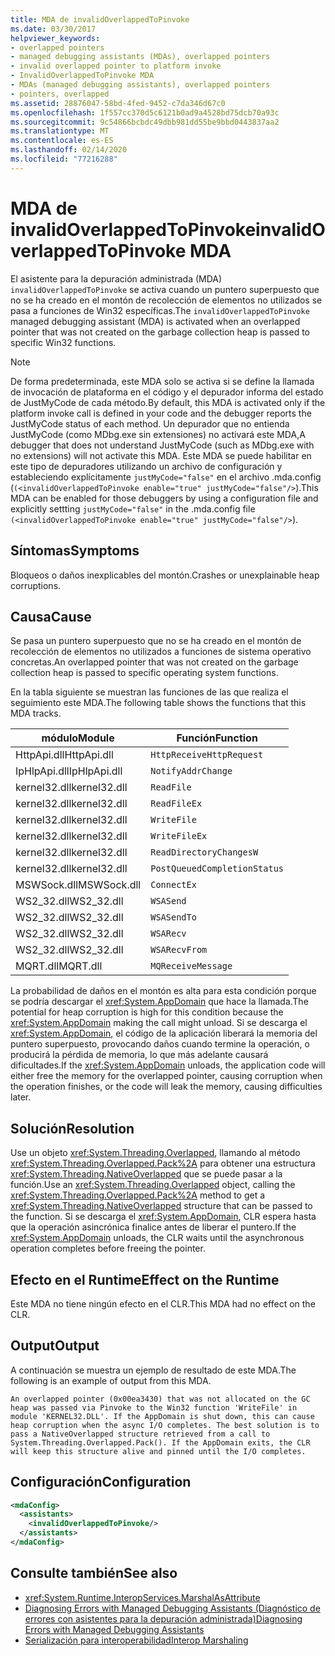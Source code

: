 ```yaml
---
title: MDA de invalidOverlappedToPinvoke
ms.date: 03/30/2017
helpviewer_keywords:
- overlapped pointers
- managed debugging assistants (MDAs), overlapped pointers
- invalid overlapped pointer to platform invoke
- InvalidOverlappedToPinvoke MDA
- MDAs (managed debugging assistants), overlapped pointers
- pointers, overlapped
ms.assetid: 28876047-58bd-4fed-9452-c7da346d67c0
ms.openlocfilehash: 1f557cc370d5c6121b0ad9a4528bd75dcb70a93c
ms.sourcegitcommit: 9c54866bcbdc49dbb981dd55be9bbd0443837aa2
ms.translationtype: MT
ms.contentlocale: es-ES
ms.lasthandoff: 02/14/2020
ms.locfileid: "77216288"
---
```

# <a name="invalidoverlappedtopinvoke-mda"></a><span data-ttu-id="5786b-102">MDA de invalidOverlappedToPinvoke</span><span class="sxs-lookup"><span data-stu-id="5786b-102">invalidOverlappedToPinvoke MDA</span></span>
<span data-ttu-id="5786b-103">El asistente para la depuración administrada (MDA) `invalidOverlappedToPinvoke` se activa cuando un puntero superpuesto que no se ha creado en el montón de recolección de elementos no utilizados se pasa a funciones de Win32 específicas.</span><span class="sxs-lookup"><span data-stu-id="5786b-103">The `invalidOverlappedToPinvoke` managed debugging assistant (MDA) is activated when an overlapped pointer that was not created on the garbage collection heap is passed to specific Win32 functions.</span></span>  
  
> [!NOTE]
> <span data-ttu-id="5786b-104">De forma predeterminada, este MDA solo se activa si se define la llamada de invocación de plataforma en el código y el depurador informa del estado de JustMyCode de cada método.</span><span class="sxs-lookup"><span data-stu-id="5786b-104">By default, this MDA is activated only if the platform invoke call is defined in your code and the debugger reports the JustMyCode status of each method.</span></span> <span data-ttu-id="5786b-105">Un depurador que no entienda JustMyCode (como MDbg.exe sin extensiones) no activará este MDA,</span><span class="sxs-lookup"><span data-stu-id="5786b-105">A debugger that does not understand JustMyCode (such as MDbg.exe with no extensions) will not activate this MDA.</span></span> <span data-ttu-id="5786b-106">Este MDA se puede habilitar en este tipo de depuradores utilizando un archivo de configuración y estableciendo explícitamente `justMyCode="false"` en el archivo .mda.config (`(<invalidOverlappedToPinvoke enable="true" justMyCode="false"/>`).</span><span class="sxs-lookup"><span data-stu-id="5786b-106">This MDA can be enabled for those debuggers by using a configuration file and explicitly settting `justMyCode="false"` in the .mda.config file `(<invalidOverlappedToPinvoke enable="true" justMyCode="false"/>`).</span></span>  
  
## <a name="symptoms"></a><span data-ttu-id="5786b-107">Síntomas</span><span class="sxs-lookup"><span data-stu-id="5786b-107">Symptoms</span></span>  
 <span data-ttu-id="5786b-108">Bloqueos o daños inexplicables del montón.</span><span class="sxs-lookup"><span data-stu-id="5786b-108">Crashes or unexplainable heap corruptions.</span></span>  
  
## <a name="cause"></a><span data-ttu-id="5786b-109">Causa</span><span class="sxs-lookup"><span data-stu-id="5786b-109">Cause</span></span>  
 <span data-ttu-id="5786b-110">Se pasa un puntero superpuesto que no se ha creado en el montón de recolección de elementos no utilizados a funciones de sistema operativo concretas.</span><span class="sxs-lookup"><span data-stu-id="5786b-110">An overlapped pointer that was not created on the garbage collection heap is passed to specific operating system functions.</span></span>  
  
 <span data-ttu-id="5786b-111">En la tabla siguiente se muestran las funciones de las que realiza el seguimiento este MDA.</span><span class="sxs-lookup"><span data-stu-id="5786b-111">The following table shows the functions that this MDA tracks.</span></span>  
  
|<span data-ttu-id="5786b-112">módulo</span><span class="sxs-lookup"><span data-stu-id="5786b-112">Module</span></span>|<span data-ttu-id="5786b-113">Función</span><span class="sxs-lookup"><span data-stu-id="5786b-113">Function</span></span>|  
|------------|--------------|  
|<span data-ttu-id="5786b-114">HttpApi.dll</span><span class="sxs-lookup"><span data-stu-id="5786b-114">HttpApi.dll</span></span>|`HttpReceiveHttpRequest`|  
|<span data-ttu-id="5786b-115">IpHlpApi.dll</span><span class="sxs-lookup"><span data-stu-id="5786b-115">IpHlpApi.dll</span></span>|`NotifyAddrChange`|  
|<span data-ttu-id="5786b-116">kernel32.dll</span><span class="sxs-lookup"><span data-stu-id="5786b-116">kernel32.dll</span></span>|`ReadFile`|  
|<span data-ttu-id="5786b-117">kernel32.dll</span><span class="sxs-lookup"><span data-stu-id="5786b-117">kernel32.dll</span></span>|`ReadFileEx`|  
|<span data-ttu-id="5786b-118">kernel32.dll</span><span class="sxs-lookup"><span data-stu-id="5786b-118">kernel32.dll</span></span>|`WriteFile`|  
|<span data-ttu-id="5786b-119">kernel32.dll</span><span class="sxs-lookup"><span data-stu-id="5786b-119">kernel32.dll</span></span>|`WriteFileEx`|  
|<span data-ttu-id="5786b-120">kernel32.dll</span><span class="sxs-lookup"><span data-stu-id="5786b-120">kernel32.dll</span></span>|`ReadDirectoryChangesW`|  
|<span data-ttu-id="5786b-121">kernel32.dll</span><span class="sxs-lookup"><span data-stu-id="5786b-121">kernel32.dll</span></span>|`PostQueuedCompletionStatus`|  
|<span data-ttu-id="5786b-122">MSWSock.dll</span><span class="sxs-lookup"><span data-stu-id="5786b-122">MSWSock.dll</span></span>|`ConnectEx`|  
|<span data-ttu-id="5786b-123">WS2_32.dll</span><span class="sxs-lookup"><span data-stu-id="5786b-123">WS2_32.dll</span></span>|`WSASend`|  
|<span data-ttu-id="5786b-124">WS2_32.dll</span><span class="sxs-lookup"><span data-stu-id="5786b-124">WS2_32.dll</span></span>|`WSASendTo`|  
|<span data-ttu-id="5786b-125">WS2_32.dll</span><span class="sxs-lookup"><span data-stu-id="5786b-125">WS2_32.dll</span></span>|`WSARecv`|  
|<span data-ttu-id="5786b-126">WS2_32.dll</span><span class="sxs-lookup"><span data-stu-id="5786b-126">WS2_32.dll</span></span>|`WSARecvFrom`|  
|<span data-ttu-id="5786b-127">MQRT.dll</span><span class="sxs-lookup"><span data-stu-id="5786b-127">MQRT.dll</span></span>|`MQReceiveMessage`|  
  
 <span data-ttu-id="5786b-128">La probabilidad de daños en el montón es alta para esta condición porque se podría descargar el <xref:System.AppDomain> que hace la llamada.</span><span class="sxs-lookup"><span data-stu-id="5786b-128">The potential for heap corruption is high for this condition because the <xref:System.AppDomain> making the call might unload.</span></span> <span data-ttu-id="5786b-129">Si se descarga el <xref:System.AppDomain>, el código de la aplicación liberará la memoria del puntero superpuesto, provocando daños cuando termine la operación, o producirá la pérdida de memoria, lo que más adelante causará dificultades.</span><span class="sxs-lookup"><span data-stu-id="5786b-129">If the <xref:System.AppDomain> unloads, the application code will either free the memory for the overlapped pointer, causing corruption when the operation finishes, or the code will leak the memory, causing difficulties later.</span></span>  
  
## <a name="resolution"></a><span data-ttu-id="5786b-130">Solución</span><span class="sxs-lookup"><span data-stu-id="5786b-130">Resolution</span></span>  
 <span data-ttu-id="5786b-131">Use un objeto <xref:System.Threading.Overlapped>, llamando al método <xref:System.Threading.Overlapped.Pack%2A> para obtener una estructura <xref:System.Threading.NativeOverlapped> que se puede pasar a la función.</span><span class="sxs-lookup"><span data-stu-id="5786b-131">Use an <xref:System.Threading.Overlapped> object, calling the <xref:System.Threading.Overlapped.Pack%2A> method to get a <xref:System.Threading.NativeOverlapped> structure that can be passed to the function.</span></span> <span data-ttu-id="5786b-132">Si se descarga el <xref:System.AppDomain>, CLR espera hasta que la operación asincrónica finalice antes de liberar el puntero.</span><span class="sxs-lookup"><span data-stu-id="5786b-132">If the <xref:System.AppDomain> unloads, the CLR waits until the asynchronous operation completes before freeing the pointer.</span></span>  
  
## <a name="effect-on-the-runtime"></a><span data-ttu-id="5786b-133">Efecto en el Runtime</span><span class="sxs-lookup"><span data-stu-id="5786b-133">Effect on the Runtime</span></span>  
 <span data-ttu-id="5786b-134">Este MDA no tiene ningún efecto en el CLR.</span><span class="sxs-lookup"><span data-stu-id="5786b-134">This MDA had no effect on the CLR.</span></span>  
  
## <a name="output"></a><span data-ttu-id="5786b-135">Output</span><span class="sxs-lookup"><span data-stu-id="5786b-135">Output</span></span>  
 <span data-ttu-id="5786b-136">A continuación se muestra un ejemplo de resultado de este MDA.</span><span class="sxs-lookup"><span data-stu-id="5786b-136">The following is an example of output from this MDA.</span></span>  
  
 `An overlapped pointer (0x00ea3430) that was not allocated on the GC heap was passed via Pinvoke to the Win32 function 'WriteFile' in module 'KERNEL32.DLL'. If the AppDomain is shut down, this can cause heap corruption when the async I/O completes. The best solution is to pass a NativeOverlapped structure retrieved from a call to System.Threading.Overlapped.Pack(). If the AppDomain exits, the CLR will keep this structure alive and pinned until the I/O completes.`  
  
## <a name="configuration"></a><span data-ttu-id="5786b-137">Configuración</span><span class="sxs-lookup"><span data-stu-id="5786b-137">Configuration</span></span>  
  
```xml  
<mdaConfig>  
  <assistants>  
    <invalidOverlappedToPinvoke/>  
  </assistants>  
</mdaConfig>  
```  
  
## <a name="see-also"></a><span data-ttu-id="5786b-138">Consulte también</span><span class="sxs-lookup"><span data-stu-id="5786b-138">See also</span></span>

- <xref:System.Runtime.InteropServices.MarshalAsAttribute>
- [<span data-ttu-id="5786b-139">Diagnosing Errors with Managed Debugging Assistants (Diagnóstico de errores con asistentes para la depuración administrada)</span><span class="sxs-lookup"><span data-stu-id="5786b-139">Diagnosing Errors with Managed Debugging Assistants</span></span>](diagnosing-errors-with-managed-debugging-assistants.md)
- [<span data-ttu-id="5786b-140">Serialización para interoperabilidad</span><span class="sxs-lookup"><span data-stu-id="5786b-140">Interop Marshaling</span></span>](../interop/interop-marshaling.md)

